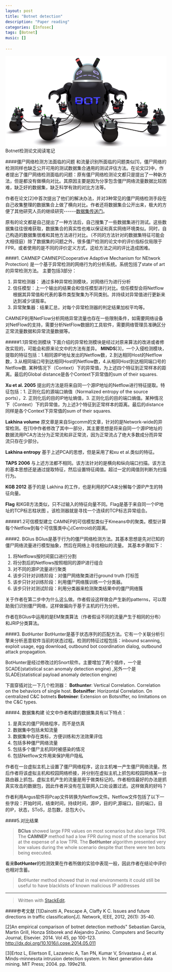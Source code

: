 ```yaml
---
layout: post
title: "Botnet detection"
description: "Paper reading"
categories: [Infosec]
tags: [Botnet]
music: []

---
```


![image](/assets/images/2015-05-08botnet.png)
Botnet检测论文阅读笔记
<!-- more -->

####僵尸网络检测方法面临的问题
和流量识别所面临的问题类似[1]，僵尸网络的检测同样也缺乏公开可用的测试数据集合通用的测试评估方法。在论文[2]中，作者提出了僵尸网络检测面临的问题：原有僵尸网络检测论文都只是提出了一种新方法，但是都没有做横向对比。其原因主要是因为分享包含僵尸网络流量数据比较困难，缺乏好的数据集，缺乏科学有效的对比方法等。

作者在论文[2]中首次提出了他们的解决办法，并对3种常见的僵尸网络检测手段在自己收集整理的数据集合上做了横向对比。作者还将数据集合公开出来，极大的方便了其他研究人员的继续研究------[数据集传送门](http://mcfp.weebly.com/the-ctu-13-dataset-a-labeled-dataset-with-botnet-normal-and-background-traffic.html)。

原有的论文都是自己提出了一种方法后，自己搜集了一些数据集进行测试。这些数据集往往很难获取，数据集合的真实性也难以保证和真实网络环境类似。同时，自己构造的数据集很难和其他方法进行对比。（不同的方法针对的数据集特征可能会大相径庭）除了数据集的问题之外，很多僵尸检测的论文中的评价指标仅局限于FPR，或者使用的是不同的评价定义方式，这给方法之间的评比造成困难。

####1. CAMNEP
CAMNEP(Cooperative Adaptive Mechanism for NEtwork Protection) 是一个基于异常检测的网络行为的分析系统。系统包括了state of art的异常检测方法。
主要包括3部分：

 1. 异常检测器： 通过多种异常检测模块，对网络行为进行分析
 2. 信任模型：上一个输出的结果会和信任模型进行对比。信任模型会将Netflow根据其异常值和代表的事件类型聚集为不同类别。并持续对异常值进行更新来达到减少误报率。
 3. 异常聚集器：结果汇总，对每个异常检测器的判定结果加权平均等。

CAMNEP利用NetFlow分析网络异常流量也存在一些限制条件，如需要网络设备对NetFlow的支持，需要分析NetFlow数据的工具软件，需要网络管理员准确区分正常流量数据和异常流量数据等。

#####1.1异常检测模块
下面介绍的异常检测模块是经过对原来算法的改进或者修改实现的，可能会和原来论文中的方法有差异。
**MINDS**[3]，一个入侵检测模块，提取的特征包括：1.相同源IP地址发出的Netflow数，2.到达相同Host的Netflow数，3.从相同端口号到达相同Host的Netflow数，4.从相同Host到达相同端口号的Netflow数. 某种情况下（Context）下的异常值，为上述四个特征到正常样本的距离。最后的Global distance是各个Context下异常值的sum of their squares. 

**Xu et al. 2005** 提出的方法是将来自同一个源IP地址的Netflow进行特征提取。特征包括：1. 正则化后的源端口熵值（Normalized entropy of the source ports），2. 正则化后的目的IP地址熵值，3. 正则化后的目的端口熵值。某种情况下（Context）下的异常值，为上述3个特征到正常样本的距离。最后的distance同样是各个Context下异常值的sum of their squares. 

**Lakhina volume** 原文章是来自Sigcomm的文章，针对的是Network-wide的异常检测。在[1]中作者修改了其中一部分，其主要思想是将来自同一个源IP地址的数据流用PCA方法分为正常流和非正常流，因为正常流占了绝大多数成分而异常流只存在少部分。

**Lakhina entropy** 基于上述PCA的思想，但是采用了和xu et al.类似的特征。

**TAPS 2006** 与上述方法都不相同。该方法针对的是横向和纵向端口扫描。该方法的基本思想还是通过提取特征，然后设置特征阈值。超过一定的阈值则判断为扫描行为。

**KGB 2012** 基于的是  Lakhina 的工作，也是利用的PCA来分解每个源IP产生的特征向量。

**Flag** 和KGB方法类似，只不过输入的特征向量不同。Flag是基于来自同一个IP地址的TCP标志柱状图 。该检测器就是寻找一个连续的TCP标志异常组合。

#####1.2可信模型建立
CAMNEP的可信模型类似于Kmeans中的聚类。模型计算每个Netflow到每个可信簇类中心(Centroid)的距离。


####2. BGlus
BGlus是基于行为的僵尸网络检测方法。其基本思想是先对已知的僵尸网络流量进行模型抽象，然后在网络上寻找相似的流量。
其基本步骤如下：

 1. 将Netflows按时间窗口进行分割
 2. 将分割后的Netflows按照相同的源IP进行组合
 3. 对不同的源IP流量进行聚类
 4. 该步只针对训练阶段：对僵尸网络聚类进行ground truth 打标签
 5. 该步只针对训练阶段：利用僵尸网络簇训练一个分类器。
 6. 该步只针对测试阶段：利用分类器来检测聚类结果中的僵尸网络簇
 
关于作者在第二步中为什么这么做。作者假设这样做会产生新的patterns，可以帮助我们识别僵尸网络，这样做偏向于基于主机的行为分析。

作者在BGlus中运用的是EM聚类算法（作者假设不同的流量产生于相同的分布）和JRIP分类算法。

####3. BotHunter
BotHunter是基于状态序列的匹配方法。它有一个关联分析引擎来分析恶意软件当前的状态过程。检测的特征过程包括：inbound scanning, exploit usage, egg download, outbound bot coordination dialog, outbound attack propagation. 

BotHunter是经过修改过的Snort软件。主要增加了两个插件，一个是SCADE(statistical scan anomaly detection engine) ,另外一个是SLADE(statistical payload anomaly detection engine)

下面穿插对比一下几个检测器：
**Bothunter**: Vertical Correlation. Correlation on the behaviors of single host.
**Botsniffer**: Horizontal Correlation. On centralized C&C botnets
**Botminer**: Extension on Botsniffer, no limitations on the C&C types.

####4. 数据集构建
论文中作者构建的数据集具有以下特点：

 1. 是真实的僵尸网络程序，而不是仿真
 2. 数据集中包括未知流量
 3. 数据集中存在类标，方便训练和方法效果评估
 4. 包括多种僵尸网络流量
 5. 包括多个僵尸主机同时被感染的情况
 6. 包括Netflow文件用来保护用户隐私

作者在一台虚拟主机上设置了僵尸网络程序，这台主机唯一产生僵尸网络流量。然后作者将该虚拟主机和校园网络桥接，并分别在虚拟主机上抓包和校园网络某一台路由器上抓包。虚拟主机产生的流量是用于做类标记的。作者相信最好的办法是抓真实攻击的数据包，因此作者并没有在互联网入口处设置过滤。这样做真的好吗？

作者利用Argus软件将Pcap文件转换为Netflow文件。Netflow文件包括了以下一些字段：开始时间，结束时间，持续时间，源IP，目的IP,源端口，目的端口，目的IP，状态，SToS，总包数，总包大小。

####5.对比结果

>**BClus** showed large FPR values on most scenarios but also large TPR. 
>The **CAMNEP** method had a low FPR during most of the scenarios but at the expense of a low TPR.
>The **BotHunter** algorithm presented very low values during the whole scenario despite that there were ten bots being executed.
 
 看来**BotHunter**的检测效果在作者所做的实验中表现一般，因此作者在结论中评价也相对含蓄。
 >BotHunter method showed that in real environments it could still be useful to have blacklists of known malicious IP addresses

---------
> Written with [StackEdit](https://stackedit.io/).

####参考文献
[1]Dainotti A, Pescape A, Claffy K C. Issues and future directions in traffic classification[J]. Network, IEEE, 2012, 26(1): 35-40.

[2]An empirical comparison of botnet detection methods" Sebastian Garcia, Martin Grill, Honza Stiborek and Alejandro Zunino. Computers and Security Journal, 
Elsevier. 2014. Vol 45, pp 100-123. http://dx.doi.org/10.1016/j.cose.2014.05.011

[3]Ertoz L, Eilertson E, Lazarevic A, Tan PN, Kumar V, Srivastava J, et al. 
Minds-minnesota intrusion detection system. In: Next generation data mining. MIT Press; 2004. pp. 199e218.
